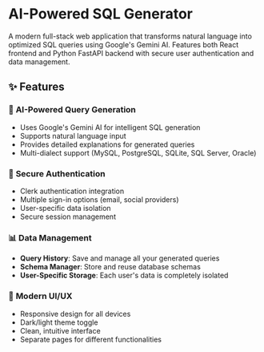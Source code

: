 # AI-Powered SQL Generator

A modern full-stack web application that transforms natural language into optimized SQL queries using Google's Gemini AI. Features both React frontend and Python FastAPI backend with secure user authentication and data management.

## ✨ Features

### 🤖 **AI-Powered Query Generation**
- Uses Google's Gemini AI for intelligent SQL generation
- Supports natural language input
- Provides detailed explanations for generated queries
- Multi-dialect support (MySQL, PostgreSQL, SQLite, SQL Server, Oracle)

### 🔐 **Secure Authentication**
- Clerk authentication integration
- Multiple sign-in options (email, social providers)
- User-specific data isolation
- Secure session management

### 📊 **Data Management**
- **Query History**: Save and manage all your generated queries
- **Schema Manager**: Store and reuse database schemas
- **User-Specific Storage**: Each user's data is completely isolated

### 🎨 **Modern UI/UX**
- Responsive design for all devices
- Dark/light theme toggle
- Clean, intuitive interface
- Separate pages for different functionalities
